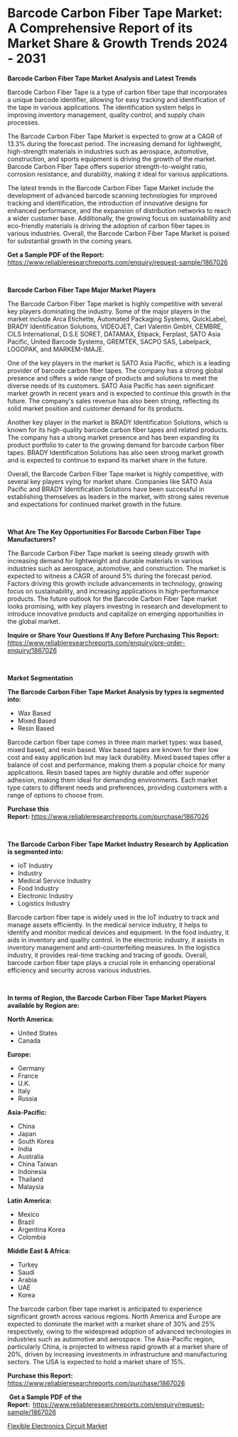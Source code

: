 <p><h1>Barcode Carbon Fiber Tape Market: A Comprehensive Report of its Market Share & Growth Trends 2024 - 2031</h1></p><p><strong>Barcode Carbon Fiber Tape Market Analysis and Latest Trends</strong></p>
<p><p>Barcode Carbon Fiber Tape is a type of carbon fiber tape that incorporates a unique barcode identifier, allowing for easy tracking and identification of the tape in various applications. The identification system helps in improving inventory management, quality control, and supply chain processes.</p><p>The Barcode Carbon Fiber Tape Market is expected to grow at a CAGR of 13.3% during the forecast period. The increasing demand for lightweight, high-strength materials in industries such as aerospace, automotive, construction, and sports equipment is driving the growth of the market. Barcode Carbon Fiber Tape offers superior strength-to-weight ratio, corrosion resistance, and durability, making it ideal for various applications.</p><p>The latest trends in the Barcode Carbon Fiber Tape Market include the development of advanced barcode scanning technologies for improved tracking and identification, the introduction of innovative designs for enhanced performance, and the expansion of distribution networks to reach a wider customer base. Additionally, the growing focus on sustainability and eco-friendly materials is driving the adoption of carbon fiber tapes in various industries. Overall, the Barcode Carbon Fiber Tape Market is poised for substantial growth in the coming years.</p></p>
<p><strong>Get a Sample PDF of the Report:&nbsp;</strong> <a href="https://www.reliableresearchreports.com/enquiry/request-sample/1867026">https://www.reliableresearchreports.com/enquiry/request-sample/1867026</a></p>
<p>&nbsp;</p>
<p><strong>Barcode Carbon Fiber Tape Major Market Players</strong></p>
<p><p>The Barcode Carbon Fiber Tape market is highly competitive with several key players dominating the industry. Some of the major players in the market include Arca Etichette, Automated Packaging Systems, QuickLabel, BRADY Identification Solutions, VIDEOJET, Carl Valentin GmbH, CEMBRE, CILS International, D.S.E SORET, DATAMAX, Etipack, Ferplast, SATO Asia Pacific, United Barcode Systems, GREMTEK, SACPO SAS, Labelpack, LOGOPAK, and MARKEM-IMAJE.</p><p>One of the key players in the market is SATO Asia Pacific, which is a leading provider of barcode carbon fiber tapes. The company has a strong global presence and offers a wide range of products and solutions to meet the diverse needs of its customers. SATO Asia Pacific has seen significant market growth in recent years and is expected to continue this growth in the future. The company's sales revenue has also been strong, reflecting its solid market position and customer demand for its products.</p><p>Another key player in the market is BRADY Identification Solutions, which is known for its high-quality barcode carbon fiber tapes and related products. The company has a strong market presence and has been expanding its product portfolio to cater to the growing demand for barcode carbon fiber tapes. BRADY Identification Solutions has also seen strong market growth and is expected to continue to expand its market share in the future.</p><p>Overall, the Barcode Carbon Fiber Tape market is highly competitive, with several key players vying for market share. Companies like SATO Asia Pacific and BRADY Identification Solutions have been successful in establishing themselves as leaders in the market, with strong sales revenue and expectations for continued market growth in the future.</p></p>
<p>&nbsp;</p>
<p><strong>What Are The Key Opportunities For Barcode Carbon Fiber Tape Manufacturers?</strong></p>
<p><p>The Barcode Carbon Fiber Tape market is seeing steady growth with increasing demand for lightweight and durable materials in various industries such as aerospace, automotive, and construction. The market is expected to witness a CAGR of around 5% during the forecast period. Factors driving this growth include advancements in technology, growing focus on sustainability, and increasing applications in high-performance products. The future outlook for the Barcode Carbon Fiber Tape market looks promising, with key players investing in research and development to introduce innovative products and capitalize on emerging opportunities in the global market.</p></p>
<p><strong>Inquire or Share Your Questions If Any Before Purchasing This Report:</strong> <a href="https://www.reliableresearchreports.com/enquiry/pre-order-enquiry/1867026">https://www.reliableresearchreports.com/enquiry/pre-order-enquiry/1867026</a></p>
<p>&nbsp;</p>
<p><strong>Market Segmentation</strong></p>
<p><strong>The Barcode Carbon Fiber Tape Market Analysis by types is segmented into:</strong></p>
<p><ul><li>Wax Based</li><li>Mixed Based</li><li>Resin Based</li></ul></p>
<p><p>Barcode carbon fiber tape comes in three main market types: wax based, mixed based, and resin based. Wax based tapes are known for their low cost and easy application but may lack durability. Mixed based tapes offer a balance of cost and performance, making them a popular choice for many applications. Resin based tapes are highly durable and offer superior adhesion, making them ideal for demanding environments. Each market type caters to different needs and preferences, providing customers with a range of options to choose from.</p></p>
<p><strong>Purchase this Report:&nbsp;</strong><a href="https://www.reliableresearchreports.com/purchase/1867026">https://www.reliableresearchreports.com/purchase/1867026</a></p>
<p>&nbsp;</p>
<p><strong>The Barcode Carbon Fiber Tape Market Industry Research by Application is segmented into:</strong></p>
<p><ul><li>IoT Industry</li><li>Industry</li><li>Medical Service Industry</li><li>Food Industry</li><li>Electronic Industry</li><li>Logistics Industry</li></ul></p>
<p><p>Barcode carbon fiber tape is widely used in the IoT industry to track and manage assets efficiently. In the medical service industry, it helps to identify and monitor medical devices and equipment. In the food industry, it aids in inventory and quality control. In the electronic industry, it assists in inventory management and anti-counterfeiting measures. In the logistics industry, it provides real-time tracking and tracing of goods. Overall, barcode carbon fiber tape plays a crucial role in enhancing operational efficiency and security across various industries.</p></p>
<p>&nbsp;</p>
<p><strong>In terms of Region, the Barcode Carbon Fiber Tape Market Players available by Region are:</strong></p>
<p>
    <p> <strong> North America: </strong>
        <ul>
            <li>United States</li>
            <li>Canada</li>
        </ul>
        </p> 
    <p> <strong> Europe: </strong>
        <ul>
            <li>Germany</li>
            <li>France</li>
            <li>U.K.</li>
            <li>Italy</li>
            <li>Russia</li>
        </ul>
        </p> 
    <p> <strong> Asia-Pacific: </strong>
        <ul>
            <li>China</li>
            <li>Japan</li>
            <li>South Korea</li>
            <li>India</li>
            <li>Australia</li>
            <li>China Taiwan</li>
            <li>Indonesia</li>
            <li>Thailand</li>
            <li>Malaysia</li>
        </ul>
        </p> 
    <p> <strong> Latin America: </strong>
        <ul>
            <li>Mexico</li>
            <li>Brazil</li>
            <li>Argentina Korea</li>
            <li>Colombia</li>
        </ul>
        </p> 
    <p> <strong> Middle East & Africa: </strong>
        <ul>
            <li>Turkey</li>
            <li>Saudi</li>
            <li>Arabia</li>
            <li>UAE</li>
            <li>Korea</li>
        </ul>
    </p>
    </p>
<p><p>The barcode carbon fiber tape market is anticipated to experience significant growth across various regions. North America and Europe are expected to dominate the market with a market share of 30% and 25% respectively, owing to the widespread adoption of advanced technologies in industries such as automotive and aerospace. The Asia-Pacific region, particularly China, is projected to witness rapid growth at a market share of 20%, driven by increasing investments in infrastructure and manufacturing sectors. The USA is expected to hold a market share of 15%.</p></p>
<p><strong>Purchase this Report: </strong><a href="https://www.reliableresearchreports.com/purchase/1867026">https://www.reliableresearchreports.com/purchase/1867026</a></p>
<p>&nbsp;<strong>Get a Sample PDF of the Report:&nbsp;&nbsp;</strong><a href="https://www.reliableresearchreports.com/enquiry/request-sample/1867026">https://www.reliableresearchreports.com/enquiry/request-sample/1867026</a></p>
<p><strong></strong></p>
<p><p><a href="https://military-diascia-e68.notion.site/Flexible-Electronics-Circuit-Market-Size-Growing-and-Forecasted-for-period-from-2024-2031-and-prov-8fc5ad120093427580c9cfc962c1066f">Flexible Electronics Circuit Market</a></p></p>